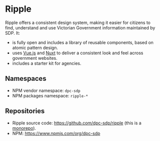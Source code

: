 # Ripple

Ripple offers a consistent design system, making it easier for citizens to find,
understand and use Victorian Government information maintained by SDP. It:

- is fully open and includes a library of reusable components, based on atomic 
  pattern design.
- uses [Vue.js](https://vuejs.org/) and [Nuxt](https://nuxtjs.org/) to deliver a
consistent look and feel across government websites. 
- includes a starter kit for agencies.

## Namespaces
- NPM vendor namespace: `dpc-sdp`
- NPM packages namespace: `ripple-*`

## Repositories
- Ripple source code: https://github.com/dpc-sdp/ripple (this is a [monorepo](https://en.wikipedia.org/wiki/Monorepo)).
- NPM: https://www.npmjs.com/org/dpc-sdp
